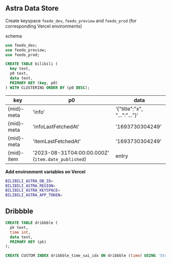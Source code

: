 ## Astra Data Store

Create keyspace `feedo_dev`, `feedo_preview` and `feedo_prod` (for corresponding Vercel environments)

schema

```sql
use feedo_dev;
use feedo_preview;
use feedo_prod;

CREATE TABLE bilibili (
  key text,
  p0 text,
  data text,
  PRIMARY KEY (key, p0)
) WITH CLUSTERING ORDER BY (p0 DESC);
```

| key        | p0                                                 | data                         |
| ---------- | -------------------------------------------------- | ---------------------------- |
| {mid}-meta | 'info'                                             | '{"title":"x", "...":"..."}' |
| {mid}-meta | 'infoLastFetchedAt'                                | '1693730304249'              |
| {mid}-meta | 'itemLastFetchedAt'                                | '1693730304249'              |
| {mid}-item | '2023-08-31T04:00:00.000Z' (`item.date_published`) | entry                        |


**Add environment variables on Vercel**

```bash
BILIBILI_ASTRA_DB_ID=
BILIBILI_ASTRA_REGION=
BILIBILI_ASTRA_KEYSPACE=
BILIBILI_ASTRA_APP_TOKEN=
```

## Dribbble

```sql
CREATE TABLE dribbble (
  pk text,
  time int,
  data text,
  PRIMARY KEY (pk)
);

CREATE CUSTOM INDEX dribbble_time_sai_idx ON dribbble (time) USING 'StorageAttachedIndex';
```
